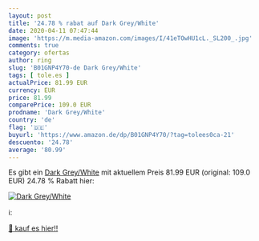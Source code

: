 ```yaml
---
layout: post
title: '24.78 % rabat auf Dark Grey/White'
date: 2020-04-11 07:47:44
image: 'https://m.media-amazon.com/images/I/41eTOwHU1cL._SL200_.jpg'
comments: true
category: ofertas
author: ring
slug: 'B01GNP4Y70-de Dark Grey/White'
tags: [ tole.es ]
actualPrice: 81.99 EUR
currency: EUR
price: 81.99
comparePrice: 109.0 EUR
prodname: 'Dark Grey/White'
country: 'de'
flag: '🇩🇪'
buyurl: 'https://www.amazon.de/dp/B01GNP4Y70/?tag=tolees0ca-21'
descuento: '24.78'
average: '80.99'
---
```


Es gibt ein [Dark Grey/White](https://www.amazon.de/dp/B01GNP4Y70/?tag=tolees0ca-21) mit aktuellem Preis 81.99 EUR (original: 109.0 EUR) 24.78 % Rabatt hier:

[![Dark Grey/White](https://m.media-amazon.com/images/I/41eTOwHU1cL._SL200_.jpg)](https://www.amazon.de/dp/B01GNP4Y70/?tag=tolees0ca-21)

ℹ️:


[🛒 kauf es hier!!](https://www.amazon.de/dp/B01GNP4Y70/?tag=tolees0ca-21)
